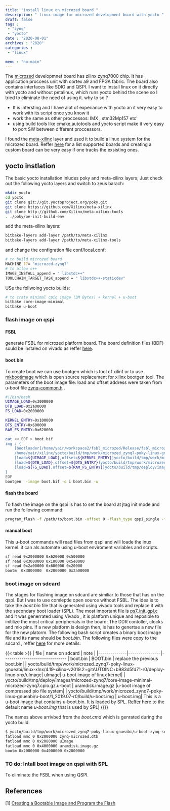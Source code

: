 ```yaml
---
title: "install linux on microzed board "
description: " linux image for microzed development board with yocto "
draft: false
tags : 
 - "zynq"
 - "yocto"
date : "2020-08-01"
archives : "2020"
categories : 
 - "linux"

menu : "no-main"
---
```

The [microzed](http://zedboard.org/product/microzed) developmnet board has zilinx zynq7000 chip. It has application proccess unit with cortex a9  and FPGA fabric. The board also contains interfaces like SDIO and QSPI. I want to install linux on it directly with yocto and without petalinux, which  runs yocto behind the scene so I tried to eliminate the need of using it.  why to so ? 
* It is intersting and I have alot of experiance with yocto an it very easy to work with its script once you know it 
* work the same as other proccessos: IMX , stm32Mp157 etc'
* using build tools like cmake,autotools and yocto script make it very easy to port SW between different proccessors.

I found the [meta-xilinx](https://github.com/Xilinx/meta-xilinx) layer and used it to build a linux system for the microzed board. Reffer [here](https://github.com/Xilinx/meta-xilinx/tree/master/meta-xilinx-bsp/conf/machine)  for a list  supported boards and creating a custom board can be very easy if one tracks the exsisting ones.


## yocto instlation
The basic yocto installation inludes poky and meta-xilinx layers; Just  check out the following yocto layers and switch to zeus barach:
```bash
mkdir yocto
cd yocto
git clone git://git.yoctoproject.org/poky.git
git clone https://github.com/Xilinx/meta-xilinx
git clone http://github.com/Xilinx/meta-xilinx-tools
. ./poky/oe-init-build-env
```
add the meta-xilinx layers:
```bash
bitbake-layers add-layer /path/to/meta-xilinx
bitbake-layers add-layer /path/to/meta-xilinx-tools
```
and change the configration file conf/local.conf:
```bash
# to build microzed board
MACHINE ??= "microzed-zynq7"
# to allow c++ 
IMAGE_INSTALL_append = " libstdc++"
TOOLCHAIN_TARGET_TASK_append = " libstdc++-staticdev"
```
 USe the follwoing yocto builds:
```bash
# to crate minimal cpio image (3M Bytes) + kernel + u-boot
bitbake core-image-minimal
bitbake u-boot
```

### flash image on qspi

#### FSBL
generate FSBL for microzed platform board. The board definition files (BDF) sould be instaled on vivado as reffer [here](https://github.com/Avent/bdf).

#### boot.bin
To create boot we can use bootgen which is tool of xilinf or to use [mkbootimage](https://github.com/antmicro/zynq-mkbootimage) which is open source replacement for xilinx bootgen tool. The parameters of the boot image file: load and offset address were taken from u-boot file [zynq-common.h](https://gitlab.denx.de/u-boot/u-boot/-/blob/master/include/configs/zynq-common.h) .

```bash
#!/bin/bash
UIMAGE_LOAD=0x3000000
DTB_LOAD=0x2a00000
FS_LOAD=0x2000000

KERNEL_ENTRY=0x100000
DTS_ENTRY=0x600000
RAM_FS_ENTRY=0x620000

cat << EOF > boot.bif
img : { 
	[bootloader]/home/yair/workspace2/fsbl_microzed/Release/fsbl_microzed.elf
	/home/yair/xilinx/yocto/build/tmp/work/microzed_zynq7-poky-linux-gnueabi/u-boot/1_2019.07-r0/build/u-boot.elf
	[load=${UIMAGE_LOAD},offset=${KERNEL_ENTRY}]yocto/build/tmp/work/microzed_zynq7-poky-linux-gnueabi/linux-xlnx/4.19-xilinx-v2019.2+gitAUTOINC+b983d5fd71-r0/deploy-linux-xnx/uImage	
	[load=${DTB_LOAD},offset=${DTS_ENTRY}]yocto/build/tmp/work/microzed_zynq7-poky-linux-gnueabi/linux-xlnx/4.19-xilinx-v2019.2+gitAUTOINC+b983d5fd71-r0/deploy-linux-xlnx/zynq-microzed-microzed-zynq7.dtb	
	[load=${FS_LOAD},offset=${RAM_FS_ENTRY}]yocto/build/tmp/deploy/images/microzed-zynq7/core-image-minimal-microzed-zynq7.cpio.gz.u-boot
}
EOF
bootgen  -image boot.bif -o i boot.bin -w 
```

#### flash the board
To flash the image on the qspi is has to set the board at jtag init mode  and run the following command:
```bash
program_flash -f /path/to/boot.bin -offset 0 -flash_type qspi_single -fsbl /path/to/fsbl_microzed.elf -blank_check -verify -cable type xilinx_tcf url TCP:127.0.0.1:3121
```

#### manual boot
This u-boot commands will read files from qspi and will loade the inux kernel. it can als automate using u-boot enviroment variables and scripts.
```bash
sf read 0x2000000 0x620000 0x500000
sf read 0x3000000 0x100000 0x5e0000
sf read 0x2a00000 0x600000 0x20000
bootm  0x3000000  0x2000000 0x2a00000
```

### boot image on sdcard

The stages for flashing image on sdcard are similiar to those that has on the qspi. But I was to use comleptle open source without FSBL. The idea is to take the *boot.bin* file that is generated using vivado tools and replace it with the secondary boot loader (SPL). The most important file is [ps7_init_gpl.c](https://gitlab.denx.de/u-boot/u-boot/-/blob/master/board/xilinx/zynq/zynq-microzed/ps7_init_gpl.c) and it  was generrated using Vivado , it is platform unique and reposible to initilize the most critical peripherials in the board: The DDR contoller, clocks and mio pins. If a new platform is design then, is has to genertae a new file for the new platorm.  The following bash script creates a binary boot image file and its name should be *boot.bin*. The following files were copy to the sdcard , reffer [here](https://xilinx-wiki.atlassian.net/wiki/spaces/A/pages/18841976/Prepare+boot+image) for more details:

{{< table >}}
| file | name on sdcard | note                         |
|--------------|----------------|-------------------------------
| boot.bin     | BOOT.bin       | replace the previous boot.bin| 
| yocto/build/tmp/work/microzed_zynq7-poky-linux-gnueabi/linux-xlnx/4.19-xilinx-v2019.2+gitAUTOINC+b983d5fd71-r0/deploy-linux-xnx/uImage|  uImage| u-boot image of linux kernel|
| yocto/build/tmp/deploy/images/microzed-zynq7/core-image-minimal-microzed-zynq7.cpio.gz.u-boot |  uramdisk.image.gz |u-boot image of compressed pio file system|
| yocto/build/tmp/work/microzed_zynq7-poky-linux-gnueabi/u-boot/1_2019.07-r0/build/u-boot.img |  u-boot.img| This is a u-boot image that contains u-boot.bin. It is loaded by SPL. [Reffer](https://github.com/Xilinx/u-boot-xlnx/blob/master/include/configs/zynq-common.h) here to the default name *u-boot.img* that is used by SPL|
{{</table>}}

The names above arrivbed from the *boot.cmd* which is genrated during the yocto build.

```bash
$ yocto/build/tmp/work/microzed_zynq7-poky-linux-gnueabi/u-boot-zynq-scr/1.0-r0 $ cat boot.cmd
fatload mmc 0 0x2000000 zynq-microzed.dtb
fatload mmc 0 0x2080000 uImage
fatload mmc 0 0x4000000 uramdisk.image.gz
bootm 0x2080000 0x4000000 0x2000000
```

### TO do: Intall boot image on qspi with SPL
To eliminate the FSBL when using QSPI.



## References
[1] [Creating a Bootable Image and Program the Flash](https://www.xilinx.com/html_docs/xilinx2018_1/SDK_Doc/xsct/use_cases/xsct_create_bootable_image.html)
